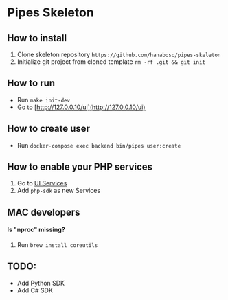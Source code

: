 # Pipes Skeleton

## How to install
1. Clone skeleton repository `https://github.com/hanaboso/pipes-skeleton`
2. Initialize git project from cloned template `rm -rf .git && git init`

## How to run
- Run `make init-dev`
- Go to [http://127.0.0.10/ui](http://127.0.0.10/ui)

## How to create user
- Run `docker-compose exec backend bin/pipes user:create`

## How to enable your PHP services
1. Go to [UI Services](http://127.0.0.10/ui/sdk_implementations)
1. Add `php-sdk` as new Services

## MAC developers

#### Is "nproc" missing?
1. Run `brew install coreutils`

## TODO:
- Add Python SDK
- Add C# SDK